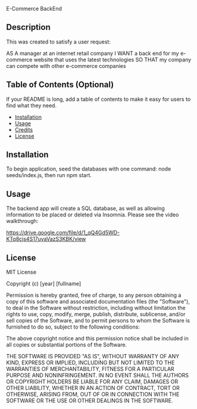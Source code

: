 E-Commerce BackEnd

## Description

This was created to satisfy a user request:

AS A manager at an internet retail company
I WANT a back end for my e-commerce website that uses the latest technologies
SO THAT my company can compete with other e-commerce companies

## Table of Contents (Optional)

If your README is long, add a table of contents to make it easy for users to find what they need.

- [Installation](#installation)
- [Usage](#usage)
- [Credits](#credits)
- [License](#license)

## Installation

To begin application, seed the databases with one command: node seeds/index.js, then run npm start.

## Usage

The backend app will create a SQL database, as well as allowing information to be placed or deleted via Insomnia. Please see the video walkthrough:

https://drive.google.com/file/d/1_qQ4Gd5WD-KTq8cjs4S17uyaVazS3KBK/view


## License

MIT License

Copyright (c) [year] [fullname]

Permission is hereby granted, free of charge, to any person obtaining a copy
of this software and associated documentation files (the "Software"), to deal
in the Software without restriction, including without limitation the rights
to use, copy, modify, merge, publish, distribute, sublicense, and/or sell
copies of the Software, and to permit persons to whom the Software is
furnished to do so, subject to the following conditions:

The above copyright notice and this permission notice shall be included in all
copies or substantial portions of the Software.

THE SOFTWARE IS PROVIDED "AS IS", WITHOUT WARRANTY OF ANY KIND, EXPRESS OR
IMPLIED, INCLUDING BUT NOT LIMITED TO THE WARRANTIES OF MERCHANTABILITY,
FITNESS FOR A PARTICULAR PURPOSE AND NONINFRINGEMENT. IN NO EVENT SHALL THE
AUTHORS OR COPYRIGHT HOLDERS BE LIABLE FOR ANY CLAIM, DAMAGES OR OTHER
LIABILITY, WHETHER IN AN ACTION OF CONTRACT, TORT OR OTHERWISE, ARISING FROM,
OUT OF OR IN CONNECTION WITH THE SOFTWARE OR THE USE OR OTHER DEALINGS IN THE
SOFTWARE.
